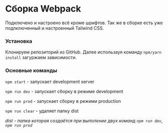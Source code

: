 # Сборка Webpack
Подключено и настроено всё кроме шрифтов. 
Так же в сборке есть уже подлключенный и настроенный Tailwind CSS.

### Установка
Клонируем репозиторий из GitHub. Далее использауя команду
`npm/yarn install` загуржаем зависимости.

### Основные команды
`npm start` - запускает development server

`npm run dev` - запускает сборку в режиме development

`npm run prod` - запускает сборку в режими production

`npm run clear` - удаляет папку dist

_dist - папка которая создаётся при выполение 
двух команд `npm run dev`, `npm run prod`_ 